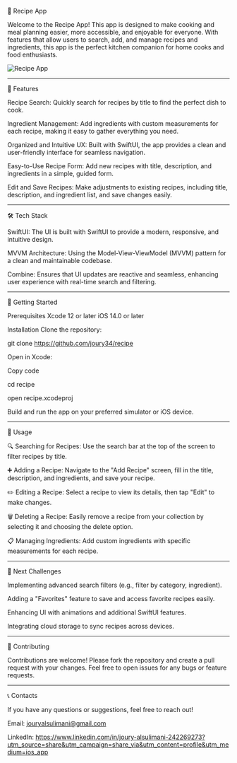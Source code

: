 
🍲 Recipe App


Welcome to the Recipe App! This app is designed to make cooking and meal planning easier, more accessible, and enjoyable for everyone. With features that allow users to search, add, and manage recipes and ingredients, this app is the perfect kitchen companion for home cooks and food enthusiasts.




![Recipe App](https://github.com/user-attachments/assets/194d88dd-7bc0-42b5-b262-b401e82cf6ff)















---
📲 Features


Recipe Search: Quickly search for recipes by title to find the perfect dish to cook.


Ingredient Management: Add ingredients with custom measurements for each recipe, making it easy to gather everything you need.


Organized and Intuitive UX: Built with SwiftUI, the app provides a clean and user-friendly interface for seamless navigation.


Easy-to-Use Recipe Form: Add new recipes with title, description, and ingredients in a simple, guided form.


Edit and Save Recipes: Make adjustments to existing recipes, including title, description, and ingredient list, and save changes easily.











---
🛠️ Tech Stack


SwiftUI: The UI is built with SwiftUI to provide a modern, responsive, and intuitive design.



MVVM Architecture: Using the Model-View-ViewModel (MVVM) pattern for a clean and maintainable codebase.



Combine: Ensures that UI updates are reactive and seamless, enhancing user experience with real-time search and filtering.







---
🚀 Getting Started

Prerequisites
Xcode 12 or later
iOS 14.0 or later


Installation
Clone the repository:

git clone https://github.com/joury34/recipe

Open in Xcode:

Copy code

cd recipe

open recipe.xcodeproj


Build and run the app on your preferred simulator or iOS device.




---
📖 Usage

🔍 Searching for Recipes: Use the search bar at the top of the screen to filter recipes by title.



➕ Adding a Recipe: Navigate to the "Add Recipe" screen, fill in the title, description, and ingredients, and save your recipe.



✏️ Editing a Recipe: Select a recipe to view its details, then tap "Edit" to make changes.



🗑️ Deleting a Recipe: Easily remove a recipe from your collection by selecting it and choosing the delete option.



📋 Managing Ingredients: Add custom ingredients with specific measurements for each recipe.



---
🚧 Next Challenges

Implementing advanced search filters (e.g., filter by category, ingredient).



Adding a "Favorites" feature to save and access favorite recipes easily.



Enhancing UI with animations and additional SwiftUI features.



Integrating cloud storage to sync recipes across devices.



---
🤝 Contributing

Contributions are welcome! Please fork the repository and create a pull request with your changes. Feel free to open issues for any bugs or feature requests.

---
📞 Contacts

If you have any questions or suggestions, feel free to reach out!

Email: jouryalsulimani@gmail.com

LinkedIn: https://www.linkedin.com/in/joury-alsulimani-242269273?utm_source=share&utm_campaign=share_via&utm_content=profile&utm_medium=ios_app

